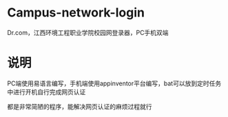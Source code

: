 # Campus-network-login
Dr.com，江西环境工程职业学院校园网登录器，PC手机双端

# 说明
PC端使用易语言编写，手机端使用appinventor平台编写，bat可以放到定时任务中进行开机自行完成网页认证

都是非常简陋的程序，能解决网页认证的麻烦过程就行
